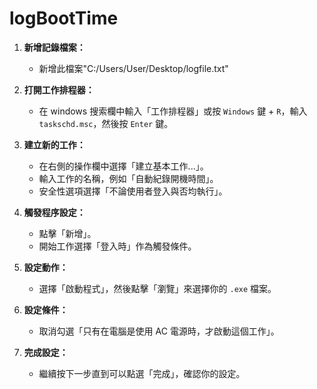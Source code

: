 # logBootTime

1. **新增記錄檔案：**

   - 新增此檔案"C:/Users/User/Desktop/logfile.txt"

2. **打開工作排程器：**

   - 在 windows 搜索欄中輸入「工作排程器」或按 `Windows` 鍵 + `R`，輸入 `taskschd.msc`，然後按 `Enter` 鍵。

3. **建立新的工作：**

   - 在右側的操作欄中選擇「建立基本工作...」。
   - 輸入工作的名稱，例如「自動紀錄開機時間」。
   - 安全性選項選擇「不論使用者登入與否均執行」。

4. **觸發程序設定：**

   - 點擊「新增」。
   - 開始工作選擇「登入時」作為觸發條件。

5. **設定動作：**

   - 選擇「啟動程式」，然後點擊「瀏覽」來選擇你的 `.exe` 檔案。

6. **設定條件：**

   - 取消勾選「只有在電腦是使用 AC 電源時，才啟動這個工作」。

7. **完成設定：**

   - 繼續按下一步直到可以點選「完成」，確認你的設定。
